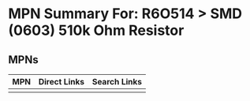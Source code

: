 



# MPN Summary For: R6O514 > SMD (0603) 510k Ohm Resistor

## MPNs
  

|MPN|Direct Links|Search Links|
| :--- | :--- | :--- |
||||
